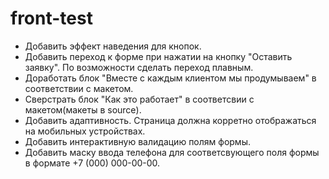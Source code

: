 # front-test
- Добавить эффект наведения для кнопок.
- Добавить переход к форме при нажатии на кнопку "Оставить заявку". По возможности сделать переход плавным.
- Доработать блок "Вместе с каждым клиентом мы продумываем" в соответствии с макетом.
- Сверстрать блок "Как это работает" в соответсвии с макетом(макеты в source).
- Добавить адаптивность. Страница должна корретно отображаться на мобильных устройствах.
- Добавить интерактивную валидацию полям формы.
- Добавить маску ввода телефона для соответсвующего поля формы в формате +7 (000) 000-00-00.
